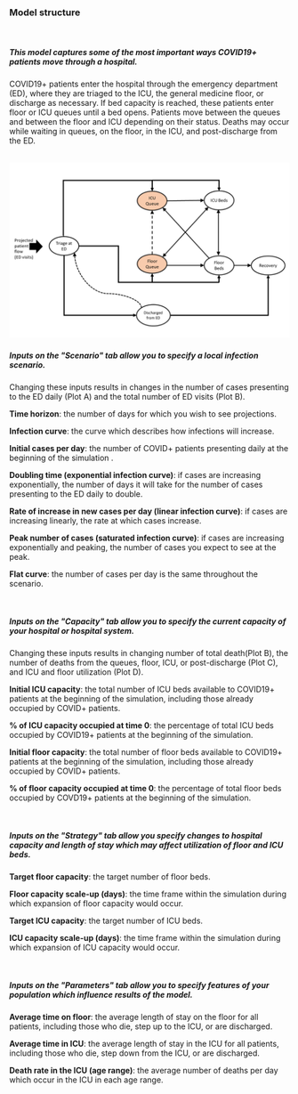 ### Model structure

<br/>

##### **This model captures some of the most important ways COVID19+ patients move through a hospital.**

COVID19+ patients enter the hospital through the emergency department (ED), where they are triaged to the ICU, the general medicine
floor, or discharge as necessary.  If bed capacity is reached, these patients enter floor or ICU queues until a bed opens.  Patients 
move between the queues and between the floor and ICU depending on their status.  Deaths may occur while waiting in queues, on the floor,
in the ICU, and post-discharge from the ED.  

<br/>

<img src="Modelstructure1.png" width="700">

<br/>

##### **Inputs on the "Scenario" tab allow you to specify a local infection scenario.**

Changing these inputs results in changes in the number of cases presenting to the ED daily (Plot A) and the total number of ED visits (Plot B).

**Time horizon**: the number of days for which you wish to see projections.

**Infection curve**: the curve which describes how infections will increase. 

**Initial cases per day**: the number of COVID+ patients presenting daily at the beginning of the simulation .

**Doubling time (exponential infection curve)**: if cases are increasing exponentially, the number of days it will take for the number of cases presenting to the ED daily to double.

**Rate of increase in new cases per day (linear infection curve)**: if cases are increasing linearly, the rate at which cases increase.

**Peak number of cases (saturated infection curve)**: if cases are increasing exponentially and peaking, the number of cases you expect to see at the peak.

**Flat curve**: the number of cases per day is the same throughout the scenario.

<br/>

##### **Inputs on the "Capacity" tab allow you to specify the current capacity of your hospital or hospital system.**
 
Changing these inputs results in changing number of total death(Plot B), the number of deaths from the queues, floor, ICU, or post-discharge (Plot C),
and ICU and floor utilization (Plot D).

**Initial ICU capacity**: the total number of ICU beds available to COVID19+ patients at the beginning of the simulation, including those already occupied by COVID+ patients.

**% of ICU capacity occupied at time 0**: the percentage of total ICU beds occupied by COVID19+ patients at the beginning of the simulation.

**Initial floor capacity**: the total number of floor beds available to COVID19+ patients at the beginning of the simulation, including those already occupied by COVID+ patients.

**% of floor capacity occupied at time 0**: the percentage of total floor beds occupied by COVD19+ patients at the beginning of the simulation.

<br/>

##### **Inputs on the "Strategy" tab allow you specify changes to hospital capacity and length of stay which may affect utilization of floor and ICU beds.**

**Target floor capacity**: the target number of floor beds.

**Floor capacity scale-up (days)**: the time frame within the simulation during which expansion of floor capacity would occur.

**Target ICU capacity**: the target number of ICU beds.

**ICU capacity scale-up (days)**: the time frame within the simulation during which expansion of ICU capacity would occur.

<br/>

##### **Inputs on the "Parameters" tab allow you to specify features of your population which influence results of the model.**

**Average time on floor**: the average length of stay on the floor for all patients, including those who die, step up to the ICU, or are discharged.
 
**Average time in ICU**: the average length of stay in the ICU for all patients, including those who die, step down from the ICU, or are discharged.

**Death rate in the ICU (age range)**: the average number of deaths per day which occur in the ICU in each age range.





